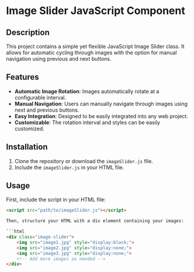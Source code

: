 # Image Slider JavaScript Component

## Description
This project contains a simple yet flexible JavaScript Image Slider class. It allows for automatic cycling through images with the option for manual navigation using previous and next buttons.

## Features
- **Automatic Image Rotation**: Images automatically rotate at a configurable interval.
- **Manual Navigation**: Users can manually navigate through images using next and previous buttons.
- **Easy Integration**: Designed to be easily integrated into any web project.
- **Customizable**: The rotation interval and styles can be easily customized.

## Installation

1. Clone the repository or download the `imageSlider.js` file.
2. Include the `imageSlider.js` in your HTML file.

## Usage

First, include the script in your HTML file:

```html
<script src="path/to/imageSlider.js"></script>

Then, structure your HTML with a div element containing your images:

```html
<div class="image-slider">
    <img src="image1.jpg" style="display:block;">
    <img src="image2.jpg" style="display:none;">
    <img src="image3.jpg" style="display:none;">
    <!-- Add more images as needed -->
</div>
